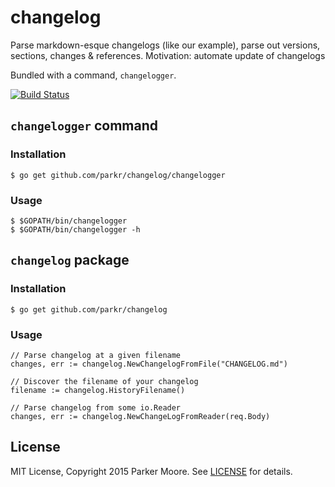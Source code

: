 # changelog

Parse markdown-esque changelogs (like our example), parse out versions, sections, changes & references.
Motivation: automate update of changelogs

Bundled with a command, `changelogger`.

[![Build Status](https://travis-ci.org/parkr/changelog.svg?branch=master)](https://travis-ci.org/parkr/changelog)

## `changelogger` command

### Installation

    $ go get github.com/parkr/changelog/changelogger

### Usage

    $ $GOPATH/bin/changelogger
    $ $GOPATH/bin/changelogger -h

## `changelog` package

### Installation

    $ go get github.com/parkr/changelog

### Usage

    // Parse changelog at a given filename
    changes, err := changelog.NewChangelogFromFile("CHANGELOG.md")

    // Discover the filename of your changelog
    filename := changelog.HistoryFilename()

    // Parse changelog from some io.Reader
    changes, err := changelog.NewChangeLogFromReader(req.Body)

## License

MIT License, Copyright 2015 Parker Moore. See [LICENSE](LICENSE) for details.
